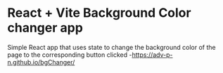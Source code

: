 # React + Vite Background Color changer app

Simple React app that uses state to change the background color of the page to the corresponding button clicked 
-https://adv-p-n.github.io/bgChanger/
